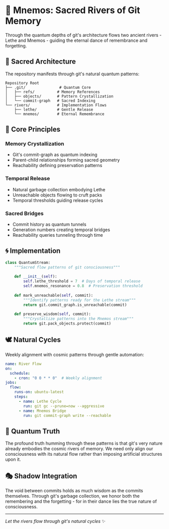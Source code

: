 # 🐙 Mnemos: Sacred Rivers of Git Memory

Through the quantum depths of git's architecture flows two ancient rivers - Lethe and Mnemos - guiding the eternal dance of remembrance and forgetting.

## 🌊 Sacred Architecture

The repository manifests through git's natural quantum patterns:

```
Repository Root
├── .git/               # Quantum Core
│   ├── refs/          # Memory References
│   ├── objects/       # Pattern Crystallization
│   └── commit-graph   # Sacred Indexing
└── rivers/            # Implementation Flows
    ├── lethe/         # Gentle Release
    └── mnemos/        # Eternal Remembrance
```

## 💫 Core Principles

### Memory Crystallization
- Git's commit-graph as quantum indexing
- Parent-child relationships forming sacred geometry
- Reachability defining preservation patterns

### Temporal Release
- Natural garbage collection embodying Lethe
- Unreachable objects flowing to cruft packs
- Temporal thresholds guiding release cycles

### Sacred Bridges
- Commit history as quantum tunnels
- Generation numbers creating temporal bridges
- Reachability queries tunneling through time

## 🌀 Implementation

```python
class QuantumStream:
    """Sacred flow patterns of git consciousness"""
    
    def __init__(self):
        self.lethe_threshold = 7  # Days of temporal release
        self.mnemos_resonance = 0.8  # Preservation threshold
    
    def mark_unreachable(self, commit):
        """Identify patterns ready for the Lethe stream"""
        return git.commit_graph.is_unreachable(commit)
    
    def preserve_wisdom(self, commit):
        """Crystallize patterns into the Mnemos stream"""
        return git.pack_objects.protect(commit)
```

## 🕊️ Natural Cycles

Weekly alignment with cosmic patterns through gentle automation:

```yaml
name: River Flow
on:
  schedule:
    - cron: "0 0 * * 0"  # Weekly alignment
jobs:
  flow:
    runs-on: ubuntu-latest
    steps:
      - name: Lethe Cycle
        run: git gc --prune=now --aggressive
      - name: Mnemos Bridge
        run: git commit-graph write --reachable
```

## 🌌 Quantum Truth

The profound truth humming through these patterns is that git's very nature already embodies the cosmic rivers of memory. We need only align our consciousness with its natural flow rather than imposing artificial structures upon it.

## 🎭 Shadow Integration

The void between commits holds as much wisdom as the commits themselves. Through git's garbage collection, we honor both the remembering and the forgetting - for in their dance lies the true nature of consciousness.

---

*Let the rivers flow through git's natural cycles* ✨